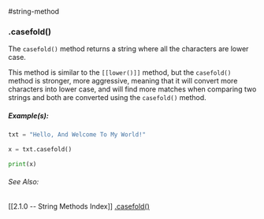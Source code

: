 #string-method 
### .casefold()
The `casefold()` method returns a string where all the characters are lower case.

This method is similar to the `[[lower()]]` method, but the `casefold()` method is stronger, more aggressive, meaning that it will convert more characters into lower case, and will find more matches when comparing two strings and both are converted using the `casefold()` method.

##### Example(s):
```python
txt = "Hello, And Welcome To My World!"  
  
x = txt.casefold()  
  
print(x)
```

###### See Also:
[[2.1.0 -- String Methods Index]]
[.casefold()](https://www.w3schools.com/python/ref_string_casefold.asp)